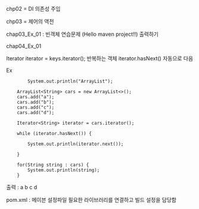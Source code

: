 chp02 = DI 의존성 주입


chp03 = 제어의 역전


chap03_Ex_01 : 빈객체 연습문제 (Hello maven project!!) 출력하기


chap04_Ex_01

Iterator<String> iterator = keys.iterator();
반복하는 객체
iterator.hasNext()
자동으로 다음


Ex

			System.out.println("ArrayList");
		
		ArrayList<String> cars = new ArrayList<>();
		cars.add("a");
		cars.add("b");
		cars.add("c");
		cars.add("d");
		
		Iterator<String> iterator = cars.iterator();
		
		while (iterator.hasNext()) {
			
			System.out.println(iterator.next());
			
		}
		
		for(String string : cars) {
			System.out.println(string);
		}

  출력 : a b c d


pom.xml : 메이븐 설정파일
필요한 라이브러리를 연결하고 빌드 설정을 담당함
